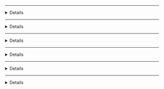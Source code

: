 <a id="table-of-contents" />

<hr><details><summary><strong>Table of contents</strong></summary><hr>

+ [First things first](#first-things-first)
+ [Importing fonts](#importing-fonts)
+ [Font size, weight, and line height](#font-size-weight-and-line-height)
+ [Inputbox borders and width](#inputbox-borders-and-width)
+ [Playing with colors](#playing-with-colors)
</details>

<hr><a id="first-things-first" /><details><summary><strong>First things first</strong></summary><hr>

There are a few things to know before trying to customize the game render in Colab. Read this **CAREFULLY** if you don't want to be called a retard when you'll come whining because you screwed up something explained here. Honestly, most of all the customization is quite easy, most of the lines speak for themselves, and after one or two try, you should be able to fully master it.

1. You **must** do the changes **BEFORE** running the cell, not **WHILE** it's running.

2. If you wish to keep your changes, you **WILL HAVE TO** "save a copy in Drive". Otherwise, you'll lost your changes as soon as you refresh the page. And of course, you then run the game from your copy that has the changes.

3. The customization code is clearly compartimented between `# --- OUTPUT CUSTOMIZATION ---` and `# --- END OF CUSTOMIZATION ---`. If you touch anything outside of this block, without knowing what your doing, and come crying "muh broken halp", you will be mocked. And you know how "gentle" we are.

4. To activate a value, you need to remove the `//` at the beginning of the line value. To deactivate it, simply add `//` again at the line beginning. If the colors of the whole block changes, it means you commented or deleted something in `html {`, `body {`, `#output-area .stdin-widget {`, `pre {` or a `}`. In that case, don't drooling retard panic, and simply ctrl+z until it goes back to normal.

5. Finally, the code has inline comments to quickref you. They are between `/*` and `*/`, like this: `/* This is an inline comment */`. Those are supposed to always be green, and those are **NOT** supposed to be uncommented. They sometimes contains a link that you can ctrl+click to open it in a new tab.

[Back to TOC](#table-of-contents)
</details>

<hr><a id="importing-fonts" /><details><summary><strong>Importing fonts</strong></summary><hr>

>```css
>@import url('https://fonts.googleapis.com/css?family=Courgette&display=swap');
>@import url('https://fonts.googleapis.com/css?family=Cute+Font&display=swap');
>````
>````css
>--font-render: 'Courgette', cursive;
>--font-inputbox: 'Cute Font', cursive;
>````
>`//    font-family: var(--font-inputbox);`
>
>`//    font-family: var(--font-render);`

The first thing you will notice, is that there are 2 imports. Actually, you can only use one, if you wish to use the same font in the game render and the inputbox. But if you want to use 2 different fonts, then you'll obviously need 2 imports. Let's begin by importing a font. To do so, go [there](https://fonts.google.com/). You will arrive on something like this:

<details><summary>Website screenshot</summary><img src="https://i.ibb.co/s5LZQb0/googlefonts.jpg" /></details>

Choose a font on this (almost) infinite page, by clicking the <img src="https://i.ibb.co/J3VkZ8c/plus.jpg" alt="red +" /> on the top right corner of its tile. It will make it selected and will pop a bar at the bottom right of the screen:

<details><summary>Bar screenshot</summary><img src="https://i.ibb.co/ZzFSb4n/bar.jpg" /></details>

Now, expand the bar by clicking on it, and go in its "**CUSTOMIZE**" tab:

<details><summary>Expanded bar screenshot</summary><img src="https://i.ibb.co/3fWxjBQ/customizefont.jpg" /></details>

Make sure you select **at least** the `regular 400` (can also be just regular, or even normal, or even just the font name) and the `Latin` support. It's the mandatory default. You are free to also select the additional weights you might want to use. Now that you have selected the options you wish, go back to the "**EMBED**" tab, and go in `@import` sub-section. in the first grey cell, select and copy all that is between the `<style>` and `</style>` tags, like this:

<details><summary>@import code screenshot</summary><img src="https://i.ibb.co/NYpS5S5/importhighlight.jpg" /></details>

Then paste it in the cell to **REPLACE** one of the already existing `@import`:

`@import url('https://fonts.googleapis.com/css?family=Courgette&display=swap');`

becomes:

`@import url('https://fonts.googleapis.com/css?family=Gelasio:400,500,600,700&display=swap');`

The last thing you need to do to finalize your import is to set the variables to fit the new font. On Google font, look the second grey cell:

`font-family: 'Gelasio', serif;`

Select and copy `'Gelasio', serif;` and paste it in the cell like this:

`--font-render: 'Courgette', cursive;` becomes `--font-render: 'Gelasio', serif;` to change the game render font and

`--font-inputbox: 'Cute Font', cursive;` becomes `--font-inputbox: 'Gelasio', serif;` to change the inputbox font.

That's it, you have finished to import your font. To import a second font, deselect the first one on google fonts, then select another one and copy-paste again on the second `@import` line.

You can now activate your newly imported font by uncommenting the related line:

For the game render:

`//    font-family: var(--font-render);` becomes `    font-family: var(--font-render);`

And for the inputbox:

`//    font-family: var(--font-inputbox);` becomes `    font-family: var(--font-inputbox);`

You can run the cell to see your new font(s) in action!

[Back to TOC](#table-of-contents)
</details>

<hr><a id="font-size-weight-and-line-height" /><details><summary><strong>Font size, weight, and line height</strong></summary><hr>

>```css
>//    font-size: 14px;
>//    font-weight: 400;
>//    line-height: 1.24;
>```

So, the previous part was a bit tedious, but rest assured it's the only one, the rest of the customization is pretty easy. Let's start with the most obvious, `font-size: 14px`. Of course, you need to remove `//` first to activate it, and same goes for all the other values.

Just change the value `14` to the desired font size you want. You'll have to run the cell to see what it look like though. Here are a few font size to help you start:

<img src="https://i.ibb.co/QXtxgPR/fontsize.jpg" alt="fontsize" border="0" />

Ok, `font-size` is over, time to take a look at `font-weight.` OMG!! It's exactly the same principle, how lucky! there's one difference though, the increment. Actually, `font-weight` goes from 100 to 900 by increments of 100, meaning you can't set it to 368. It'll be 300 or 400. So it has only 9 possible values. The default font goes only to the "**bold**" state, but if you import a font containing different weight as seen in the previous part, you can achieve a "boldness" that suits your tastes!!

The last one is `line-height`. As the name suggest, it defines the height of a line (no shit sherlock...), but the interesting thing is that by changing the lines height, you change the **vertical space** between lines! I haven't tested it much, but there's two pics of it in action. Feel free to experiment! As usual, activate by removing `//`.

<details><summary>Default 1.24</summary><img src="https://i.ibb.co/cb4nwMV/lineheightdefault.jpg" /></details><details><summary>Set to 2.0</summary><img src="https://i.ibb.co/wdwPY3X/lineheight2-0.jpg" /></details>

I love pictures, it's so easy to express something with them. Anyway, we're done for that section. The next one will be a bit long, but not difficult at all. See you there anon!!

[Back to TOC](#table-of-contents)
</details>

<hr><a id="inputbox-borders-and-width" /><details><summary><strong>Inputbox borders and width</strong></summary><hr>

>```css
>    width: 90%;
>//    border: 3px ridge hsl(0, 100%, 100%);
>//    border-radius: 5px 20px 20px 5px;
>```

Now we're going to talk about the inputbox borders customization. First thing, we will avoid talking about `hsl()` for now, since it concerns colors and that has a dedicated section [here](#playing-with-colors). Now, let's examine what the `border:` parameter has. We notice a `3px` and a `ridge`. As always, activate by removing `//` at the beginning of the line.

The `3px` is simply the thickness of the border. It grows quite fast with each increment of 1 though, you'll probably don't want to go 10 by 10.

The `ridge` is actually the style of the border. There are a couple you can use to suit your tastes as depicted below. You can see them better by directly checking the source link provided. Just change `ridge` to whatever you like.

<details><summary>Borders styles</summary><img src="https://i.ibb.co/4SytxZz/borderstype.jpg" /><br><a href="https://codepen.io/geoffgraham/pen/gxvKbQ" target="_blank">Source</a></details>

The next value is `border-radius`, and its name is a bit misleading. It actually manages the **curvation** of the inputbox's **corners**. The values are in order **_TOP LEFT_**, **_TOP RIGHT_**, **_BOTTOM RIGHT_**, **_BOTTOM LEFT_**:

```
1---------2
|         |
4---------3
```

You can check [this page](https://css-tricks.com/almanac/properties/b/border-radius/) for a quick rundown on how it works, it also has a tool to test your desired values! How handy!

The default values given in the cell, `5px 20px 20px 5px;` gives a D-shape to the inputbox. If you set one of the corners to be `0px`, that corner won't curve at all.

That's all for the inputbox border customization for now. The last thing we didn't checked yet, `hsl()`, will be explained in the last part of this helper, so keep reading a bit.

[Back to TOC](#table-of-contents)
</details>

<hr><a id="playing-with-colors" /><details><summary><strong>Playing with colors</strong><hr></summary>

```css
//    background: hsl(0, 100%, 0%);
//    color: hsl(0, 100%, 100%);
//    border: 3px ridge hsl(0, 100%, 100%);
```
This last helper will explain you the basics of the color customization within the Colab. It's quite simple, and a simple tool will help you to get what you want. The colors use the hsl function, which is for _HUE_, _SATURATION_, and _LUMINOSITY_. The advantage of this formula is the ability to have a really precise control over the color you wish. Open [this tool](https://image-color.com/color-picker.html) in a new tab (screenshots come from there) and let's define each value.

hsl(**_0_**, 100%, 100%); The first value goes from 0 to 360, by increments of 1. It's the base color.
<details><summary>Top 0, bottom 360</summary><img src="https://i.ibb.co/V2TYtrn/spectrum.jpg" /></details>

hsl(0, **_100%_**, 100%); The saturation. The more you go near 0, the more faint is the color.
<details><summary>Top 100%, bottom 0%</summary><img src="https://i.ibb.co/Ks12J3Q/realsaturation.jpg" /></details>

hsl(0, 100%, **_100%_**); The luminosity. It control the darkness of the color.
<details><summary>Top 100%, bottom 0%</summary><img src="https://i.ibb.co/tm2jYzh/saturation.jpg" /></details>

With that, you should understand how to select the exact tint you want to color anything in the game (backgrounds, inputbox borders and texts). Choose your color with the selector on the right, define it precisely with the main picker, and copy-paste the resulting values!

<details><summary>These values</summary><img src="https://i.ibb.co/bHHmsXt/thiscode.jpg" /></details>

This concludes the colab customization helper. If you still have a problem, you can open an issue [here](https://github.com/VBPXKSMI/Open-CYOAI-Project/issues/new/choose) or ask in the thread.

[Back to TOC](#table-of-contents)
</details>